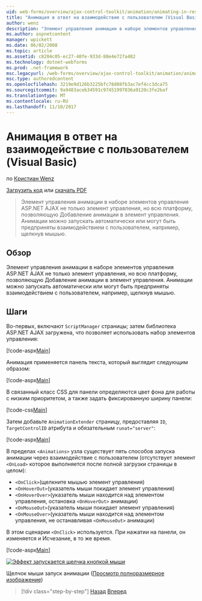 ```yaml
---
uid: web-forms/overview/ajax-control-toolkit/animation/animating-in-response-to-user-interaction-vb
title: "Анимация в ответ на взаимодействие с пользователем (Visual Basic) | Документы Microsoft"
author: wenz
description: "Элемент управления анимации в наборе элементов управления ASP.NET AJAX не только элемент управления, но всю платформу, позволяющую Добавление анимации в элемент управления. Анимации можно звездочек..."
ms.author: aspnetcontent
manager: wpickett
ms.date: 06/02/2008
ms.topic: article
ms.assetid: c8204c05-ec27-40fe-933d-88e4e727a482
ms.technology: dotnet-webforms
ms.prod: .net-framework
msc.legacyurl: /web-forms/overview/ajax-control-toolkit/animation/animating-in-response-to-user-interaction-vb
msc.type: authoredcontent
ms.openlocfilehash: 3219e9d126b3225bfc78d08fb3ac7ef4cc3dca75
ms.sourcegitcommit: 9a9483aceb34591c97451997036a9120c3fe2baf
ms.translationtype: MT
ms.contentlocale: ru-RU
ms.lasthandoff: 11/10/2017
---
```

<a name="animating-in-response-to-user-interaction-vb"></a>Анимация в ответ на взаимодействие с пользователем (Visual Basic)
====================
по [Кристиан Wenz](https://github.com/wenz)

[Загрузить код](http://download.microsoft.com/download/f/9/a/f9a26acd-8df4-4484-8a18-199e4598f411/Animation6.vb.zip) или [скачать PDF](http://download.microsoft.com/download/6/7/1/6718d452-ff89-4d3f-a90e-c74ec2d636a3/animation6VB.pdf)

> Элемент управления анимации в наборе элементов управления ASP.NET AJAX не только элемент управления, но всю платформу, позволяющую Добавление анимации в элемент управления. Анимации можно запускать автоматически или могут быть предприняты взаимодействием с пользователем, например, щелкнув мышью.


## <a name="overview"></a>Обзор

Элемент управления анимации в наборе элементов управления ASP.NET AJAX не только элемент управления, но всю платформу, позволяющую Добавление анимации в элемент управления. Анимации можно запускать автоматически или могут быть предприняты взаимодействием с пользователем, например, щелкнув мышью.

## <a name="steps"></a>Шаги

Во-первых, включают `ScriptManager` страницы; затем библиотека ASP.NET AJAX загружена, что позволяет использовать набор элементов управления:

[!code-aspx[Main](animating-in-response-to-user-interaction-vb/samples/sample1.aspx)]

Анимация применяется панель текста, который выглядит следующим образом:

[!code-aspx[Main](animating-in-response-to-user-interaction-vb/samples/sample2.aspx)]

В связанный класс CSS для панели определяются цвет фона для работы с низким приоритетом, а также задать фиксированную ширину панели:

[!code-css[Main](animating-in-response-to-user-interaction-vb/samples/sample3.css)]

Затем добавьте `AnimationExtender` страницу, предоставляя `ID`, `TargetControlID` атрибута и обязательным `runat="server"`:

[!code-aspx[Main](animating-in-response-to-user-interaction-vb/samples/sample4.aspx)]

В пределах `<Animations>` узла существует пять способов запуска анимации через взаимодействие с пользователем (отсутствует элемент `<OnLoad>` которое выполняется после полной загрузки страницы в целом):

- `<OnClick>`(щелкните мышью элемент управления)
- `<OnHoverOut>`(указатель мыши покидает элемент управления)
- `<OnHoverOver>`(указатель мыши находится над элементом управления, остановка `<OnHoverOut>` анимации)
- `<OnMouseOut>`(указатель мыши покидает элемент управления)
- `<OnMouseOver>`(указатель мыши находится над элементом управления, не останавливая `<OnMouseOut>` анимации)

В этом сценарии `<OnClick>` используется. При нажатии на панели, он изменяется и Исчезание, в то же время.

[!code-aspx[Main](animating-in-response-to-user-interaction-vb/samples/sample5.aspx)]


[![Эффект запускается щелчка кнопкой мыши](animating-in-response-to-user-interaction-vb/_static/image2.png)](animating-in-response-to-user-interaction-vb/_static/image1.png)

Щелчок мыши запуск анимации ([Просмотр полноразмерное изображение](animating-in-response-to-user-interaction-vb/_static/image3.png))

>[!div class="step-by-step"]
[Назад](picking-one-animation-out-of-a-list-vb.md)
[Вперед](disabling-actions-during-animation-vb.md)
